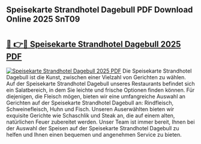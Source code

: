 ## Speisekarte Strandhotel Dagebull PDF Download Online 2025 SnT09

# <h2><a href="http://gc7bln.nevu.top/?p=Speisekarte+Strandhotel+Dagebull">🔗 👉🔴 Speisekarte Strandhotel Dagebull 2025 PDF</a></h2>

[![Speisekarte Strandhotel Dagebull 2025 PDF](https://i.imgur.com/dBaPXMq.png)](http://gc7bln.nevu.top/?p=Speisekarte+Strandhotel+Dagebull)
Die Speisekarte Strandhotel Dagebull ist die Kunst, zwischen einer Vielzahl von Gerichten zu wählen. Auf der Speisekarte Strandhotel Dagebull unseres Restaurants befindet sich ein Salatbereich, in dem Sie leichte und frische Optionen finden können. Für diejenigen, die Fleisch mögen, bieten wir eine umfangreiche Auswahl an Gerichten auf der Speisekarte Strandhotel Dagebull an: Rindfleisch, Schweinefleisch, Huhn und Fisch. Unseren Auserwählten bieten wir exquisite Gerichte wie Schaschlik und Steak an, die auf einem alten, natürlichen Feuer zubereitet werden. Unser Team ist immer bereit, Ihnen bei der Auswahl der Speisen auf der Speisekarte Strandhotel Dagebull zu helfen und Ihnen einen bequemen und angenehmen Service zu bieten.
